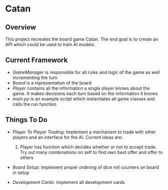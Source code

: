 # Catan

## Overview
This project recreates the board game Catan. The end goal is to create
an API which could be used to train AI models.

## Current Framework
- _GameManager_ is responsible for all rules and logic of the game as
  well incrementing the turn
- _Board_ is a representation of the board
- _Player_ contains all the information a single player knows about the
  game. It makes decisions each turn based on the information it knows
- _main.py_ is an example script which instantiates all game
  classes and calls the run function

## Things To Do

- _Player To Player Trading:_ Implement a mechanism to trade with other
  players and an interface for the AI. Current ideas are:
  1.   Player has function which decides whether or not to accept trade.
       Try out many combinations on self to find own best offer and
       offer to others
    
- _Board Setup_: Implement proper ordering of dice roll counters on
  board in setup

- _Development Cards_: Implement all development cards    
